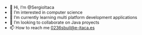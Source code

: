 - 👋 Hi, I’m @SergioItaca
- 👀 I’m interested in computer science
- 🌱 I’m currently learning multi platform development applications
- 💞️ I’m looking to collaborate on Java proyects
- 📫 How to reach me 0236sbuil@e-itaca.es

<!---
SergioItaca/SergioItaca is a ✨ special ✨ repository because its `README.md` (this file) appears on your GitHub profile.
You can click the Preview link to take a look at your changes.
--->
